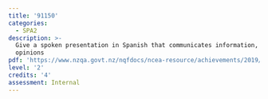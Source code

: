 ```yaml
---
title: '91150'
categories:
  - SPA2
description: >-
  Give a spoken presentation in Spanish that communicates information, ideas and
  opinions
pdf: 'https://www.nzqa.govt.nz/nqfdocs/ncea-resource/achievements/2019/as91150.pdf'
level: '2'
credits: '4'
assessment: Internal
---
```


